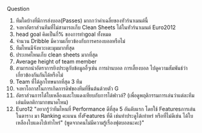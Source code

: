 Question
1. ทีมใดบ้างที่มีการส่งบอล(Passes) มากกว่าค่าเฉลี่ยของทัวร์นาเมนต์นี้
2. จงหาอัตราส่วนทีมที่ไม่สามารถเก็บ Clean Sheets ได้ในทัวร์นาเมนต์ Euro2012
3. head goal คิดเป็นกี่% ของการทำgoal ทั้งหมด
4. จำนวน Dribble มีความเกี่ยวข้องกับการครองบอลหรือไม่
5. ทีมไหนมีจังหวะเตะมุมมากที่สุด
6. ประเทศไหนเก็บ clean sheets มากที่สุด
7. Average height of team member
8. สามารถนำอัตราการยิงประตูกับข้อมูลอื่ๆเช่น การผ่านบอล การเลี้ยงบอล ไปดูความสัมพันธ์ว่าเกี่ยวข้องกันกันได้หรือไม่
9. Team ที่ได้ลูกโทษมากที่สุด 3 ทีม
10. จงหาโอกาสในการเกิดการดิฟของทีมที่ขึ้นต้นด้วยตัว G
11. อัตราส่วนการได้ใบเหลืองและใบแดงเทียบกับการได้ฟาวล์? (เพื่อดูพฤติกรรมการเล่นว่าแต่ละทีมเล่นผิดกติกามากขนาดไหน)
12. Euro12 "อยากรู้ว่าทีมไหนที่ Performance ดีที่สุด 5 อันดับแรก โดยใช้ Featuresการเล่นในตาราง มา Ranking คะแนน ทั้งFeatures ที่ดี เช่นทำประดูได้เท่าหร่ หรือที่ไม่ดีเช่น ได้ใบเหลืองใบแดงไปเท่าไหร่" (พูดจากคนไม่มีความรู้เรื่องฟุตบอลนะคะ)"
